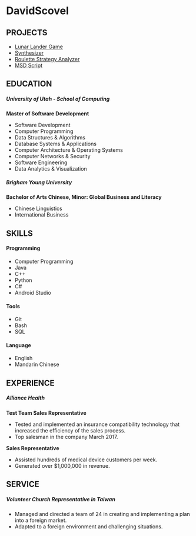 # DavidScovel

## PROJECTS
  * [Lunar Lander Game](https://github.com/davidoscovel/DavidScovel/tree/master/LunarLander)
  * [Synthesizer](https://github.com/davidoscovel/DavidScovel/tree/master/Synthesizer)
  * [Roulette Strategy Analyzer](https://github.com/davidoscovel/DavidScovel/tree/master/RouletteStrategy)
  * [MSD Script](https://github.com/davidoscovel/DavidScovel/tree/master/MSDScript)
 
## EDUCATION	
##### University of Utah - School of Computing

**Master of Software Development**		
  * Software Development
  * Computer Programming
  * Data Structures & Algorithms
  * Database Systems & Applications
  * Computer Architecture & Operating Systems
  * Computer Networks & Security
  * Software Engineering
  * Data Analytics & Visualization
 
##### Brigham Young University

**Bachelor of Arts Chinese, Minor: Global Business and Literacy**
  * Chinese Linguistics
  * International Business
 
## SKILLS 
#### Programming
  * Computer Programming
  * Java
  * C++
  * Python
  * C#
  * Android Studio
#### Tools
  * Git
  * Bash
  * SQL
#### Language		
  * English
  * Mandarin Chinese
 
## EXPERIENCE	
##### Alliance Health

**Test Team Sales Representative**
  * Tested and implemented an insurance compatibility technology that increased the efficiency of the sales process.
  * Top salesman in the company March 2017.
  
**Sales Representative**
  * Assisted hundreds of medical device customers per week.
  * Generated over $1,000,000 in revenue.
 
## SERVICE	
##### Volunteer Church Representative in Taiwan
  * Managed and directed a team of 24 in creating and implementing a plan into a foreign market.
  * Adapted to a foreign environment and challenging situations.
  
